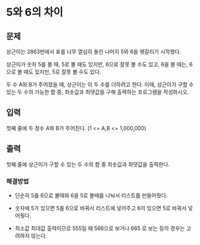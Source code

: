 # 5와 6의 차이

## 문제

상근이는 2863번에서 표를 너무 열심히 돌린 나머지 5와 6을 헷갈리기 시작했다.

상근이가 숫자 5를 볼 때, 5로 볼 때도 있지만, 6으로 잘못 볼 수도 있고, 6을 볼 때는, 6으로 볼 때도 있지만, 5로 잘못 볼 수도 있다.

두 수 A와 B가 주어졌을 때, 상근이는 이 두 수를 더하려고 한다. 이때, 상근이가 구할 수 있는 두 수의 가능한 합 중, 최솟값과 최댓값을 구해 출력하는 프로그램을 작성하시오.

## 입력

첫째 줄에 두 정수 A와 B가 주어진다. (1 <= A,B <= 1,000,000)

## 출력

첫째 줄에 상근이가 구할 수 있는 두 수의 합 중 최솟값과 최댓값을 출력한다.

### 해결방법

- 단순히 5를 6으로 볼때와 6을 5로 볼때를 나눠서 리스트를 만들어줬다. 

- 숫자에 5가 있으면 5를 6으로 바꿔서 리스트에 넣어주고 6이 있으면 5로 바꿔서 넣어줫다.
- 최소값 최대값 출력이므로 555일 때 566으로 보거나 665 로 보는 등의 경우는 고려하지 않는다. 